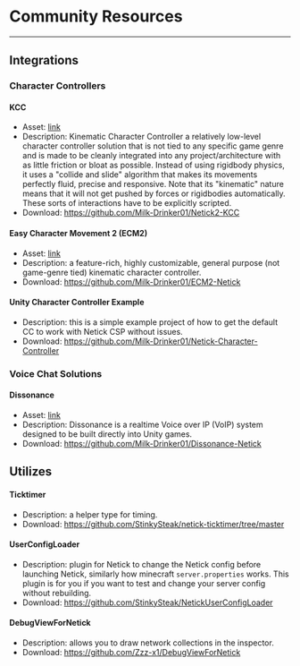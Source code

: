 # Community Resources 

---

## Integrations

### Character Controllers

#### KCC
* Asset: [link](https://assetstore.unity.com/packages/tools/physics/kinematic-character-controller-99131?srsltid=AfmBOoqVsbipgX5cpeoRofI5wkdfl_FjJrFrdtKSgOpBXI_sb8CQ6LGh)
* Description: Kinematic Character Controller a relatively low-level character controller solution that is not tied to any specific game genre and is made to be cleanly integrated into any project/architecture with as little friction or bloat as possible. Instead of using rigidbody physics, it uses a "collide and slide" algorithm that makes its movements perfectly fluid, precise and responsive. Note that its "kinematic" nature means that it will not get pushed by forces or rigidbodies automatically. These sorts of interactions have to be explicitly scripted.
* Download: https://github.com/Milk-Drinker01/Netick2-KCC

#### Easy Character Movement 2 (ECM2)
* Asset: [link](https://assetstore.unity.com/packages/tools/physics/easy-character-movement-2-193614)
* Description: a feature-rich, highly customizable, general purpose (not game-genre tied) kinematic character controller.
* Download: https://github.com/Milk-Drinker01/ECM2-Netick

#### Unity Character Controller Example
* Description: this is a simple example project of how to get the default CC to work with Netick CSP without issues.
* Download: https://github.com/Milk-Drinker01/Netick-Character-Controller

### Voice Chat Solutions

#### Dissonance
* Asset: [link](https://assetstore.unity.com/packages/tools/audio/dissonance-voice-chat-70078#description)
* Description: Dissonance is a realtime Voice over IP (VoIP) system designed to be built directly into Unity games.
* Download: https://github.com/Milk-Drinker01/Dissonance-Netick

## Utilizes

#### Ticktimer
* Description: a helper type for timing.
* Download: https://github.com/StinkySteak/netick-ticktimer/tree/master

#### UserConfigLoader
* Description: plugin for Netick to change the Netick config before launching Netick, similarly how minecraft `server.properties` works. This plugin is for you if you want to test and change your server config without rebuilding.
* Download: https://github.com/StinkySteak/NetickUserConfigLoader

#### DebugViewForNetick
* Description: allows you to draw network collections in the inspector.
* Download: https://github.com/Zzz-x1/DebugViewForNetick


